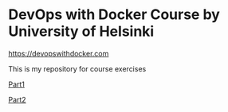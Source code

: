 # DevOps with Docker Course by University of Helsinki
https://devopswithdocker.com

This is my repository for course exercises

[Part1](https://github.com/flyingstick22/DevOps-with-Docker/tree/main/part1)

[Part2](https://github.com/flyingstick22/DevOps-with-Docker/tree/main/part2)




